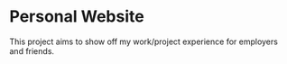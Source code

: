 # Personal Website

This project aims to show off my work/project experience for employers and friends.